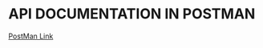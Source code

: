 # API DOCUMENTATION IN POSTMAN

<a href="https://documenter.getpostman.com/view/12525558/UVknuGfr">PostMan Link</a>
